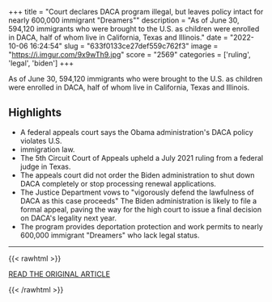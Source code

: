 +++
title = "Court declares DACA program illegal, but leaves policy intact for nearly 600,000 immigrant \"Dreamers\""
description = "As of June 30, 594,120 immigrants who were brought to the U.S. as children were enrolled in DACA, half of whom live in California, Texas and Illinois."
date = "2022-10-06 16:24:54"
slug = "633f0133ce27def559c762f3"
image = "https://i.imgur.com/9x9wTh9.jpg"
score = "2569"
categories = ['ruling', 'legal', 'biden']
+++

As of June 30, 594,120 immigrants who were brought to the U.S. as children were enrolled in DACA, half of whom live in California, Texas and Illinois.

## Highlights

- A federal appeals court says the Obama administration's DACA policy violates U.S.
- immigration law.
- The 5th Circuit Court of Appeals upheld a July 2021 ruling from a federal judge in Texas.
- The appeals court did not order the Biden administration to shut down DACA completely or stop processing renewal applications.
- The Justice Department vows to "vigorously defend the lawfulness of DACA as this case proceeds" The Biden administration is likely to file a formal appeal, paving the way for the high court to issue a final decision on DACA's legality next year.
- The program provides deportation protection and work permits to nearly 600,000 immigrant "Dreamers" who lack legal status.

---

{{< rawhtml >}}
  <p class="article-category">
    <a target="_blank" href="https://www.cbsnews.com/news/daca-program-court-declares-illegal-but-leaves-policy-intact-for-nearly-600000-immigrant-dreamers/?ftag=CNM-00-10aac3a">READ THE ORIGINAL ARTICLE</a>
  </p>
{{< /rawhtml >}}
